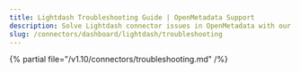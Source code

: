 ```yaml
---
title: Lightdash Troubleshooting Guide | OpenMetadata Support
description: Solve Lightdash connector issues in OpenMetadata with our comprehensive troubleshooting guide. Fix common problems, debug errors, and optimize your setup.
slug: /connectors/dashboard/lightdash/troubleshooting
---
```


{% partial file="/v1.10/connectors/troubleshooting.md" /%}
